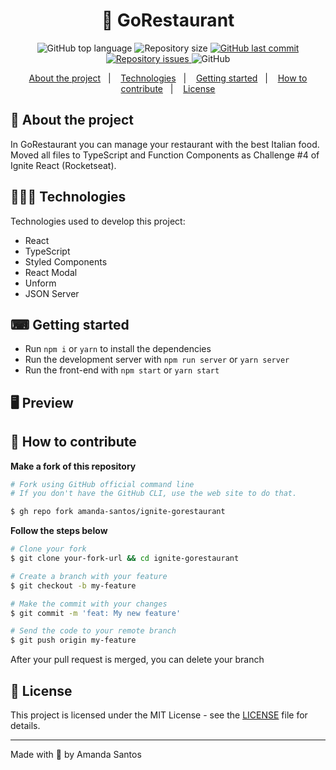 <h1 align="center">
  🥘 GoRestaurant
</h1>

<p align="center">
  <img alt="GitHub top language" src="https://img.shields.io/github/languages/top/amanda-santos/ignite-gorestaurant">
  
  <img alt="Repository size" src="https://img.shields.io/github/repo-size/amanda-santos/ignite-gorestaurant">
  
  <a href="https://github.com/amanda-santos/ignite-gorestaurant/commits/master">
    <img alt="GitHub last commit" src="https://img.shields.io/github/last-commit/amanda-santos/ignite-gorestaurant">
  </a>
  
  <a href="https://github.com/amanda-santos/ignite-gorestaurant/issues">
    <img alt="Repository issues" src="https://img.shields.io/github/issues/amanda-santos/ignite-gorestaurant">
  </a>
  
  <img alt="GitHub" src="https://img.shields.io/github/license/amanda-santos/ignite-gorestaurant">
</p>

<p align="center">
  <a href="#-about-the-project">About the project</a>&nbsp;&nbsp;&nbsp;|&nbsp;&nbsp;&nbsp;
  <a href="#-technologies">Technologies</a>&nbsp;&nbsp;&nbsp;|&nbsp;&nbsp;&nbsp;
  <a href="#-getting-started">Getting started</a>&nbsp;&nbsp;&nbsp;|&nbsp;&nbsp;&nbsp;
  <a href="#-how-to-contribute">How to contribute</a>&nbsp;&nbsp;&nbsp;|&nbsp;&nbsp;&nbsp;
  <a href="#-license">License</a>
</p>

## 📝 About the project

<p>In GoRestaurant you can manage your restaurant with the best Italian food. Moved all files to TypeScript and Function Components as Challenge #4 of Ignite React (Rocketseat).</p>

## 👩🏻‍💻 Technologies

Technologies used to develop this project:

- React
- TypeScript
- Styled Components
- React Modal
- Unform
- JSON Server

## ⌨ Getting started

- Run `npm i` or `yarn` to install the dependencies
- Run the development server with `npm run server` or `yarn server`
- Run the front-end with `npm start` or `yarn start`

## 🖥 Preview


## 🤔 How to contribute

**Make a fork of this repository**

```bash
# Fork using GitHub official command line
# If you don't have the GitHub CLI, use the web site to do that.

$ gh repo fork amanda-santos/ignite-gorestaurant
```

**Follow the steps below**

```bash
# Clone your fork
$ git clone your-fork-url && cd ignite-gorestaurant

# Create a branch with your feature
$ git checkout -b my-feature

# Make the commit with your changes
$ git commit -m 'feat: My new feature'

# Send the code to your remote branch
$ git push origin my-feature
```

After your pull request is merged, you can delete your branch

## 📝 License

This project is licensed under the MIT License - see the [LICENSE](LICENSE) file for details.

---

Made with 🧡 by Amanda Santos <br />
